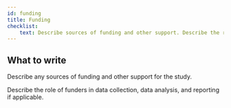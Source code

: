 ```yaml
---
id: funding
title: Funding
checklist: 
    text: Describe sources of funding and other support. Describe the role of funders in data collection, interpretation, and reporting.
---
```


## What to write

Describe any sources of funding and other support for the study.

Describe the role of funders in data collection, data analysis, and reporting if applicable.

